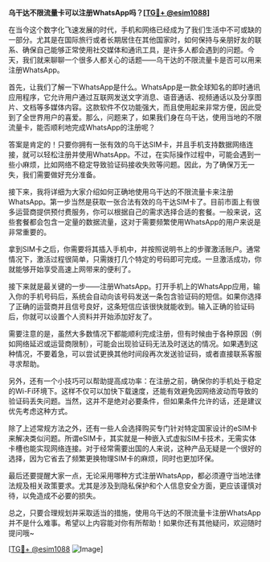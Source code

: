 **乌干达不限流量卡可以注册WhatsApp吗？[[TG💪+ @esim1088](https://t.me/s/esim1088)]**

在当今这个数字化飞速发展的时代，手机和网络已经成为了我们生活中不可或缺的一部分。尤其是在国际旅行或者长期居住在其他国家时，如何保持与亲朋好友的联系、确保自己能够正常使用社交媒体和通讯工具，是许多人都会遇到的问题。今天，我们就来聊聊一个很多人都关心的话题——乌干达的不限流量卡是否可以用来注册WhatsApp。

首先，让我们了解一下WhatsApp是什么。WhatsApp是一款全球知名的即时通讯应用程序，它允许用户通过互联网发送文字消息、语音通话、视频通话以及分享图片、文档等多媒体内容。这款软件不仅功能强大，而且使用起来非常方便，因此受到了全世界用户的喜爱。那么，问题来了，如果我们身在乌干达，使用当地的不限流量卡，能否顺利地完成WhatsApp的注册呢？

答案是肯定的！只要你拥有一张有效的乌干达SIM卡，并且手机支持数据网络连接，就可以轻松注册并使用WhatsApp。不过，在实际操作过程中，可能会遇到一些小麻烦，比如网络不稳定导致验证码接收失败等问题。因此，为了确保万无一失，我们需要做好充分准备。

接下来，我将详细为大家介绍如何正确地使用乌干达的不限流量卡来注册WhatsApp。第一步当然是获取一张合法有效的乌干达SIM卡了。目前市面上有很多运营商提供预付费服务，你可以根据自己的需求选择合适的套餐。一般来说，这些套餐都会包含一定量的数据流量，这对于需要频繁使用WhatsApp的用户来说是非常重要的。

拿到SIM卡之后，你需要将其插入手机中，并按照说明书上的步骤激活账户。通常情况下，激活过程很简单，只需拨打几个特定的号码即可完成。一旦激活成功，你就能够开始享受高速上网带来的便利了。

接下来就是最关键的一步——注册WhatsApp。打开手机上的WhatsApp应用，输入你的手机号码后，系统会自动向该号码发送一条包含验证码的短信。如果你选择了正确的运营商并且信号良好，这条短信应该很快就能收到。输入正确的验证码后，你就可以设置个人资料并开始添加好友了。

需要注意的是，虽然大多数情况下都能顺利完成注册，但有时候由于各种原因（例如网络延迟或运营商限制），可能会出现验证码无法及时送达的情况。如果遇到这种情况，不要着急，可以尝试更换其他时间段再次发送验证码，或者直接联系客服寻求帮助。

另外，还有一个小技巧可以帮助提高成功率：在注册之前，确保你的手机处于稳定的Wi-Fi环境下。这样不仅可以加快下载速度，还能有效避免因网络波动而导致的验证码丢失问题。当然，这并不是绝对必要条件，但如果条件允许的话，还是建议优先考虑这种方式。

除了上述常规方法之外，还有一些人会选择购买专门针对特定国家设计的eSIM卡来解决类似问题。所谓eSIM卡，其实就是一种嵌入式虚拟SIM卡技术，无需实体卡槽也能实现网络连接。对于经常需要出国的人来说，这种产品无疑是一个很好的选择，因为它省去了频繁更换物理SIM卡的麻烦，同时也更加环保。

最后还要提醒大家一点，无论采用哪种方式注册WhatsApp，都必须遵守当地法律法规及相关政策要求。尤其是涉及到隐私保护和个人信息安全方面，更应该谨慎对待，以免造成不必要的损失。

总之，只要合理规划并采取适当的措施，使用乌干达的不限流量卡注册WhatsApp并不是什么难事。希望以上内容能对你有所帮助！如果你还有其他疑问，欢迎随时提问哦~

[[TG💪+ @esim1088](https://t.me/s/esim1088) ![Image](https://i.postimg.cc/4NQfJmqS/Snipaste-2025-05-13-00-14-12.png)]
